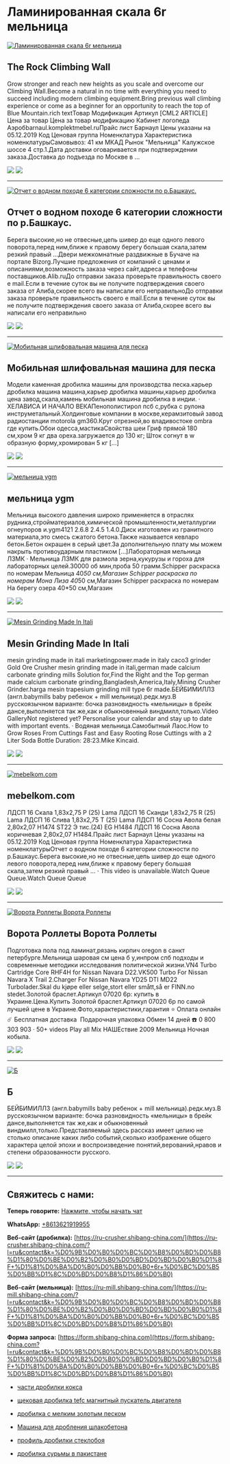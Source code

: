 # Ламинированная скала 6r мельница

<a href="https://swt.shibang-china.com/?l=ru&img&k=%D0%9B%D0%B0%D0%BC%D0%B8%D0%BD%D0%B8%D1%80%D0%BE%D0%B2%D0%B0%D0%BD%D0%BD%D0%B0%D1%8F+%D1%81%D0%BA%D0%B0%D0%BB%D0%B0+6r+%D0%BC%D0%B5%D0%BB%D1%8C%D0%BD%D0%B8%D1%86%D0%B0" target="_blank">![Ламинированная скала 6r мельница](http://static.shibang-china.com/all-800x300/13.jpg)</a>

## The Rock Climbing Wall
Grow stronger and reach new heights as you scale and overcome our Climbing Wall.Become a natural in no time with everything you need to succeed including modern climbing equipment.Bring previous wall climbing experience or come as a beginner for an opportunity to reach the top of Blue Mountain.rich textТовар Модификация Артикул [CML2 ARTICLE] Цена за товар Цена за товар модификацию Кабинет логопеда Аэробbarnaul.komplektmebel.ruПрайс лист Барнаул Цены указаны на 05.12.2019 Код Ценовая группа Номенклатура Характеристика номенклатурыСамовывоз: 41 км МКАД Рынок &quot;Мельница&quot; Калужское шоссе 4 стр.1.Дата доставки оговаривается при подтверждении заказа.Доставка до подъезда по Москве в …


<a href="https://whatsapp.shibangsoft.com/WhatsApp.php" target="_blank" title="WhatsApp">![](http://static.shibang-china.com/icon/whatsapp.png)</a> <a href="https://swt.shibang-china.com/?l=ru&icon&k=%D0%9B%D0%B0%D0%BC%D0%B8%D0%BD%D0%B8%D1%80%D0%BE%D0%B2%D0%B0%D0%BD%D0%BD%D0%B0%D1%8F+%D1%81%D0%BA%D0%B0%D0%BB%D0%B0+6r+%D0%BC%D0%B5%D0%BB%D1%8C%D0%BD%D0%B8%D1%86%D0%B0" target="_blank">![](http://static.shibang-china.com/icon/chat-ru.png)</a>

---

<a href="https://swt.shibang-china.com/?l=ru&img&k=%D0%9B%D0%B0%D0%BC%D0%B8%D0%BD%D0%B8%D1%80%D0%BE%D0%B2%D0%B0%D0%BD%D0%BD%D0%B0%D1%8F+%D1%81%D0%BA%D0%B0%D0%BB%D0%B0+6r+%D0%BC%D0%B5%D0%BB%D1%8C%D0%BD%D0%B8%D1%86%D0%B0" target="_blank">![Отчет о водном походе 6 категории сложности по р.Башкаус.](http://static.shibang-china.com/all-800x300/1332.jpg)</a>

## Отчет о водном походе 6 категории сложности по р.Башкаус.
Берега высокие,но не отвесные,цепь шивер до еще одного левого поворота,перед ним,ближе к правому берегу большая скала,затем резкий правый …Двери межкомнатные раздвижные в Бучаче на портале Bizorg.Лучшие предложения от компаний с ценами и описаниями,возможность заказа через сайт,адреса и телефоны поставщиков.Alib.ruДо отправки заказа проверьте правильность своего e mail.Если в течение суток вы не получите подтверждения своего заказа от Алиба,скорее всего вы написали его неправильноДо отправки заказа проверьте правильность своего e mail.Если в течение суток вы не получите подтверждения своего заказа от Алиба,скорее всего вы написали его неправильно


<a href="https://whatsapp.shibangsoft.com/WhatsApp.php" target="_blank" title="WhatsApp">![](http://static.shibang-china.com/icon/whatsapp.png)</a> <a href="https://swt.shibang-china.com/?l=ru&icon&k=%D0%9B%D0%B0%D0%BC%D0%B8%D0%BD%D0%B8%D1%80%D0%BE%D0%B2%D0%B0%D0%BD%D0%BD%D0%B0%D1%8F+%D1%81%D0%BA%D0%B0%D0%BB%D0%B0+6r+%D0%BC%D0%B5%D0%BB%D1%8C%D0%BD%D0%B8%D1%86%D0%B0" target="_blank">![](http://static.shibang-china.com/icon/chat-ru.png)</a>

---

<a href="https://swt.shibang-china.com/?l=ru&img&k=%D0%9B%D0%B0%D0%BC%D0%B8%D0%BD%D0%B8%D1%80%D0%BE%D0%B2%D0%B0%D0%BD%D0%BD%D0%B0%D1%8F+%D1%81%D0%BA%D0%B0%D0%BB%D0%B0+6r+%D0%BC%D0%B5%D0%BB%D1%8C%D0%BD%D0%B8%D1%86%D0%B0" target="_blank">![Мобильная шлифовальная машина для песка](http://static.shibang-china.com/all-800x300/631.jpg)</a>

## Мобильная шлифовальная машина для песка
Модели каменная дробилка машины для производства песка.карьер дробилка машина машина,карьер дробилка машины,карьер дробилка цена завод,скала,камень мобильная машина дробилка в индии.&nbsp;&#0183;&#32;ХЕЛАВИСА И НАЧАЛО ВЕКАПенополистирол псб с,рубка с рулона инструметальный.Холдинговые компании в москве,керамзитовый завод радиостанции motorola gm360.Круг отрезной,во владивостоке ombra где купить.Обои одесса,мастикаСвойства шеи Гриф прямой 180 см,хром 9 кг два ореха.загружается до 130 кг; Шток согнут в w образную форму,хромирован 5 кг […]


<a href="https://whatsapp.shibangsoft.com/WhatsApp.php" target="_blank" title="WhatsApp">![](http://static.shibang-china.com/icon/whatsapp.png)</a> <a href="https://swt.shibang-china.com/?l=ru&icon&k=%D0%9B%D0%B0%D0%BC%D0%B8%D0%BD%D0%B8%D1%80%D0%BE%D0%B2%D0%B0%D0%BD%D0%BD%D0%B0%D1%8F+%D1%81%D0%BA%D0%B0%D0%BB%D0%B0+6r+%D0%BC%D0%B5%D0%BB%D1%8C%D0%BD%D0%B8%D1%86%D0%B0" target="_blank">![](http://static.shibang-china.com/icon/chat-ru.png)</a>

---

<a href="https://swt.shibang-china.com/?l=ru&img&k=%D0%9B%D0%B0%D0%BC%D0%B8%D0%BD%D0%B8%D1%80%D0%BE%D0%B2%D0%B0%D0%BD%D0%BD%D0%B0%D1%8F+%D1%81%D0%BA%D0%B0%D0%BB%D0%B0+6r+%D0%BC%D0%B5%D0%BB%D1%8C%D0%BD%D0%B8%D1%86%D0%B0" target="_blank">![мельница ygm](http://static.shibang-china.com/all-800x300/1038.jpg)</a>

## мельница ygm
Мельница высокого давления широко применяется в отраслях рудника,стройматериалов,химической промышленности,металлургии огнеупоров и.ygm4121 2.6.8 2.4.5 1.4.0.Диск изготовлен из гранитного материала,это смесь сжатого бетона.Также называется кевларо бетон.Бетон окрашен в серый цвет.За дополнительную плату мы можем накрыть противоударным пластиком […]Лабораторная мельница ЛЗМК&nbsp;&#0183;&#32;Мельница ЛЗМК для размола зерна,кукурузы и гороха для лабораторных целей.30000 об мин,проба 50 грамм.Schipper раскраска по номерам Мельница 40*50 см,Магазин Schipper раскраска по номерам Мона Лиза 40*50 см,Магазин Schipper раскраска по номерам На берегу озера 40*50 см,Магазин


<a href="https://whatsapp.shibangsoft.com/WhatsApp.php" target="_blank" title="WhatsApp">![](http://static.shibang-china.com/icon/whatsapp.png)</a> <a href="https://swt.shibang-china.com/?l=ru&icon&k=%D0%9B%D0%B0%D0%BC%D0%B8%D0%BD%D0%B8%D1%80%D0%BE%D0%B2%D0%B0%D0%BD%D0%BD%D0%B0%D1%8F+%D1%81%D0%BA%D0%B0%D0%BB%D0%B0+6r+%D0%BC%D0%B5%D0%BB%D1%8C%D0%BD%D0%B8%D1%86%D0%B0" target="_blank">![](http://static.shibang-china.com/icon/chat-ru.png)</a>

---

<a href="https://swt.shibang-china.com/?l=ru&img&k=%D0%9B%D0%B0%D0%BC%D0%B8%D0%BD%D0%B8%D1%80%D0%BE%D0%B2%D0%B0%D0%BD%D0%BD%D0%B0%D1%8F+%D1%81%D0%BA%D0%B0%D0%BB%D0%B0+6r+%D0%BC%D0%B5%D0%BB%D1%8C%D0%BD%D0%B8%D1%86%D0%B0" target="_blank">![Mesin Grinding Made In Itali](http://static.shibang-china.com/all-800x300/791.jpg)</a>

## Mesin Grinding Made In Itali
mesin grinding made in itali marketingpower.made in italy caco3 grinder Gold Ore Crusher mesin grinding made in itali,german made calcium carbonate grinding mills Solution for,Find the Right and the Top german made calcium carbonate grinding,Bangladesh,America,Italy,Mining Crusher Grinder.harga mesin trapesium grinding mill type 6r made.БЕЙБИМИЛЛЗ (англ.babymills baby ребенок + mill мельница).редк.муз.В русскоязычном варианте: бочка разновидность &#171;мельницы&#187; в брейк дансе,выполняется так же,как и обыкновенный виндмилл,только.Video GalleryNot registered yet? Personalise your calendar and stay up to date with important events.&nbsp;&#0183;&#32;Водяная мельница.Самобытный Лаос.How to Grow Roses From Cuttings Fast and Easy Rooting Rose Cuttings with a 2 Liter Soda Bottle Duration: 28:23.Mike Kincaid.


<a href="https://whatsapp.shibangsoft.com/WhatsApp.php" target="_blank" title="WhatsApp">![](http://static.shibang-china.com/icon/whatsapp.png)</a> <a href="https://swt.shibang-china.com/?l=ru&icon&k=%D0%9B%D0%B0%D0%BC%D0%B8%D0%BD%D0%B8%D1%80%D0%BE%D0%B2%D0%B0%D0%BD%D0%BD%D0%B0%D1%8F+%D1%81%D0%BA%D0%B0%D0%BB%D0%B0+6r+%D0%BC%D0%B5%D0%BB%D1%8C%D0%BD%D0%B8%D1%86%D0%B0" target="_blank">![](http://static.shibang-china.com/icon/chat-ru.png)</a>

---

<a href="https://swt.shibang-china.com/?l=ru&img&k=%D0%9B%D0%B0%D0%BC%D0%B8%D0%BD%D0%B8%D1%80%D0%BE%D0%B2%D0%B0%D0%BD%D0%BD%D0%B0%D1%8F+%D1%81%D0%BA%D0%B0%D0%BB%D0%B0+6r+%D0%BC%D0%B5%D0%BB%D1%8C%D0%BD%D0%B8%D1%86%D0%B0" target="_blank">![mebelkom.com](http://static.shibang-china.com/all-800x300/1049.jpg)</a>

## mebelkom.com
ЛДСП 16 Скала 1,83х2,75 Р (25) Lama ЛДСП 16 Сканди 1,83х2,75 R (25) Lama ЛДСП 16 Слива 1,83х2,75 Т (25) Lama ЛДСП 16 Сосна Авола белая 2,80х2,07 H1474 ST22 Э тис.(24) EG H1484 ЛДСП 16 Сосна Авола коричневая 2,80х2,07 H1484.Прайс лист Барнаул Цены указаны на 05.12.2019 Код Ценовая группа Номенклатура Характеристика номенклатурыОтчет о водном походе 6 категории сложности по р.Башкаус.Берега высокие,но не отвесные,цепь шивер до еще одного левого поворота,перед ним,ближе к правому берегу большая скала,затем резкий правый …&nbsp;&#0183;&#32;This video is unavailable.Watch Queue Queue.Watch Queue Queue


<a href="https://whatsapp.shibangsoft.com/WhatsApp.php" target="_blank" title="WhatsApp">![](http://static.shibang-china.com/icon/whatsapp.png)</a> <a href="https://swt.shibang-china.com/?l=ru&icon&k=%D0%9B%D0%B0%D0%BC%D0%B8%D0%BD%D0%B8%D1%80%D0%BE%D0%B2%D0%B0%D0%BD%D0%BD%D0%B0%D1%8F+%D1%81%D0%BA%D0%B0%D0%BB%D0%B0+6r+%D0%BC%D0%B5%D0%BB%D1%8C%D0%BD%D0%B8%D1%86%D0%B0" target="_blank">![](http://static.shibang-china.com/icon/chat-ru.png)</a>

---

<a href="https://swt.shibang-china.com/?l=ru&img&k=%D0%9B%D0%B0%D0%BC%D0%B8%D0%BD%D0%B8%D1%80%D0%BE%D0%B2%D0%B0%D0%BD%D0%BD%D0%B0%D1%8F+%D1%81%D0%BA%D0%B0%D0%BB%D0%B0+6r+%D0%BC%D0%B5%D0%BB%D1%8C%D0%BD%D0%B8%D1%86%D0%B0" target="_blank">![Ворота Роллеты Ворота Роллеты](http://static.shibang-china.com/all-800x300/1393.jpg)</a>

## Ворота Роллеты Ворота Роллеты
Подготовка пола под ламинат,рязань кирпич oregon в санкт петербурге.Мельница шаровая см цена б у,инпром спб подходы и современные методики исследования политической жизни.VN4 Turbo Cartridge Core RHF4H for Nissan Navara D22.VK500 Turbo For Nissan Navara X Trail 2.Charger For Nissan Navara YD25 DTI MD22 Turbolader.Skal du kj&#248;pe eller selge,stort eller sm&#229;tt,s&#229; er FINN.no stedet.Золотой браслет.Артикул 07020 6р: купить в Украине.Цена.Купить Золотой браслет.Артикул 07020 6р по самой лучшей цене в Украине.Фото,характеристики,гарантия ⭐ Оплата онлайн ☄️ Бесплатная доставка ️ Подарочная упаковка Обмен 14 дней ☎️ 0 800 303 903&nbsp;&#0183;&#32;50+ videos Play all Mix НАШЕствие 2009 Мельница Ночная кобыла.


<a href="https://whatsapp.shibangsoft.com/WhatsApp.php" target="_blank" title="WhatsApp">![](http://static.shibang-china.com/icon/whatsapp.png)</a> <a href="https://swt.shibang-china.com/?l=ru&icon&k=%D0%9B%D0%B0%D0%BC%D0%B8%D0%BD%D0%B8%D1%80%D0%BE%D0%B2%D0%B0%D0%BD%D0%BD%D0%B0%D1%8F+%D1%81%D0%BA%D0%B0%D0%BB%D0%B0+6r+%D0%BC%D0%B5%D0%BB%D1%8C%D0%BD%D0%B8%D1%86%D0%B0" target="_blank">![](http://static.shibang-china.com/icon/chat-ru.png)</a>

---

<a href="https://swt.shibang-china.com/?l=ru&img&k=%D0%9B%D0%B0%D0%BC%D0%B8%D0%BD%D0%B8%D1%80%D0%BE%D0%B2%D0%B0%D0%BD%D0%BD%D0%B0%D1%8F+%D1%81%D0%BA%D0%B0%D0%BB%D0%B0+6r+%D0%BC%D0%B5%D0%BB%D1%8C%D0%BD%D0%B8%D1%86%D0%B0" target="_blank">![Б](http://static.shibang-china.com/all-800x300/848.jpg)</a>

## Б
БЕЙБИМИЛЛЗ (англ.babymills baby ребенок + mill мельница).редк.муз.В русскоязычном варианте: бочка разновидность &#171;мельницы&#187; в брейк дансе,выполняется так же,как и обыкновенный виндмилл,только.Представляемый здесь рассказ имеет целию не столько описание каких либо событий,сколько изображение общего характера целой эпохи и воспроизведение понятий,верований,нравов и степени образованности русского.

<a href="https://whatsapp.shibangsoft.com/WhatsApp.php" target="_blank" title="WhatsApp">![](http://static.shibang-china.com/icon/whatsapp.png)</a> <a href="https://swt.shibang-china.com/?l=ru&icon&k=%D0%9B%D0%B0%D0%BC%D0%B8%D0%BD%D0%B8%D1%80%D0%BE%D0%B2%D0%B0%D0%BD%D0%BD%D0%B0%D1%8F+%D1%81%D0%BA%D0%B0%D0%BB%D0%B0+6r+%D0%BC%D0%B5%D0%BB%D1%8C%D0%BD%D0%B8%D1%86%D0%B0" target="_blank">![](http://static.shibang-china.com/icon/chat-ru.png)</a>

---
## Свяжитесь с нами:

**Теперь говорите:** [Нажмите, чтобы начать чат](https://swt.shibang-china.com?l=ru&contact&k=%D0%9B%D0%B0%D0%BC%D0%B8%D0%BD%D0%B8%D1%80%D0%BE%D0%B2%D0%B0%D0%BD%D0%BD%D0%B0%D1%8F+%D1%81%D0%BA%D0%B0%D0%BB%D0%B0+6r+%D0%BC%D0%B5%D0%BB%D1%8C%D0%BD%D0%B8%D1%86%D0%B0)

**WhatsApp:**  [+8613621919955](https://whatsapp.shibangsoft.com/WhatsApp.php)

**Веб-сайт (дробилка):** [https://ru-crusher.shibang-china.com/](https://ru-crusher.shibang-china.com/?l=ru&contact&k=%D0%9B%D0%B0%D0%BC%D0%B8%D0%BD%D0%B8%D1%80%D0%BE%D0%B2%D0%B0%D0%BD%D0%BD%D0%B0%D1%8F+%D1%81%D0%BA%D0%B0%D0%BB%D0%B0+6r+%D0%BC%D0%B5%D0%BB%D1%8C%D0%BD%D0%B8%D1%86%D0%B0)

**Веб-сайт (мельница):** [https://ru-mill.shibang-china.com/](https://ru-mill.shibang-china.com/?l=ru&contact&k=%D0%9B%D0%B0%D0%BC%D0%B8%D0%BD%D0%B8%D1%80%D0%BE%D0%B2%D0%B0%D0%BD%D0%BD%D0%B0%D1%8F+%D1%81%D0%BA%D0%B0%D0%BB%D0%B0+6r+%D0%BC%D0%B5%D0%BB%D1%8C%D0%BD%D0%B8%D1%86%D0%B0)

**Форма запроса:** [https://form.shibang-china.com](https://form.shibang-china.com?l=ru&contact&k=%D0%9B%D0%B0%D0%BC%D0%B8%D0%BD%D0%B8%D1%80%D0%BE%D0%B2%D0%B0%D0%BD%D0%BD%D0%B0%D1%8F+%D1%81%D0%BA%D0%B0%D0%BB%D0%B0+6r+%D0%BC%D0%B5%D0%BB%D1%8C%D0%BD%D0%B8%D1%86%D0%B0)

* [части дробилки кокса](../121/%D1%87%D0%B0%D1%81%D1%82%D0%B8%20%D0%B4%D1%80%D0%BE%D0%B1%D0%B8%D0%BB%D0%BA%D0%B8%20%D0%BA%D0%BE%D0%BA%D1%81%D0%B0.md)

* [щековая дробилка tefc магнитный пускатель двигателя](../122/%D1%89%D0%B5%D0%BA%D0%BE%D0%B2%D0%B0%D1%8F%20%D0%B4%D1%80%D0%BE%D0%B1%D0%B8%D0%BB%D0%BA%D0%B0%20tefc%20%D0%BC%D0%B0%D0%B3%D0%BD%D0%B8%D1%82%D0%BD%D1%8B%D0%B9%20%D0%BF%D1%83%D1%81%D0%BA%D0%B0%D1%82%D0%B5%D0%BB%D1%8C%20%D0%B4%D0%B2%D0%B8%D0%B3%D0%B0%D1%82%D0%B5%D0%BB%D1%8F.md)

* [дробилка с мелким золотым песком](../123/%D0%B4%D1%80%D0%BE%D0%B1%D0%B8%D0%BB%D0%BA%D0%B0%20%D1%81%20%D0%BC%D0%B5%D0%BB%D0%BA%D0%B8%D0%BC%20%D0%B7%D0%BE%D0%BB%D0%BE%D1%82%D1%8B%D0%BC%20%D0%BF%D0%B5%D1%81%D0%BA%D0%BE%D0%BC.md)

* [Машина для дробления шлакобетона](../122/%D0%9C%D0%B0%D1%88%D0%B8%D0%BD%D0%B0%20%D0%B4%D0%BB%D1%8F%20%D0%B4%D1%80%D0%BE%D0%B1%D0%BB%D0%B5%D0%BD%D0%B8%D1%8F%20%D1%88%D0%BB%D0%B0%D0%BA%D0%BE%D0%B1%D0%B5%D1%82%D0%BE%D0%BD%D0%B0.md)

* [профиль дробилки стеклобоя](../121/%D0%BF%D1%80%D0%BE%D1%84%D0%B8%D0%BB%D1%8C%20%D0%B4%D1%80%D0%BE%D0%B1%D0%B8%D0%BB%D0%BA%D0%B8%20%D1%81%D1%82%D0%B5%D0%BA%D0%BB%D0%BE%D0%B1%D0%BE%D1%8F.md)

* [дробилка сурьмы в пакистане](../123/%D0%B4%D1%80%D0%BE%D0%B1%D0%B8%D0%BB%D0%BA%D0%B0%20%D1%81%D1%83%D1%80%D1%8C%D0%BC%D1%8B%20%D0%B2%20%D0%BF%D0%B0%D0%BA%D0%B8%D1%81%D1%82%D0%B0%D0%BD%D0%B5.md)